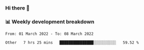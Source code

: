 ### Hi there 👋

### 📊 Weekly development breakdown
<!--START_SECTION:waka-->

```text
From: 01 March 2022 - To: 08 March 2022

Other   7 hrs 25 mins   ███████████████░░░░░░░░░░   59.52 %
```

<!--END_SECTION:waka-->
